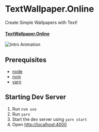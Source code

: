 # TextWallpaper.Online

Create Simple Wallpapers with Text!
#### [TextWallpaper.Online][textwallpaperdotonline-url]

![Intro Animation](https://github.com/eralpkaraduman/text-wallpaper-generator/raw/master/src/intro/intro.gif)

## Prerequisites

- [node][node-url]
- [nvm][nvm-url]
- [yarn][yarn-url]

## Starting Dev Server

1. Run `nvm use`
2. Run `yarn`
3. Start the dev server using `yarn start`
3. Open [http://localhost:4000](http://localhost:4000)

[nvm-url]: https://github.com/creationix/nvm
[yarn-url]: https://yarnpkg.com
[textwallpaperdotonline-url]: https://textwallpaper.online
[node-url]: https://nodejs.org
